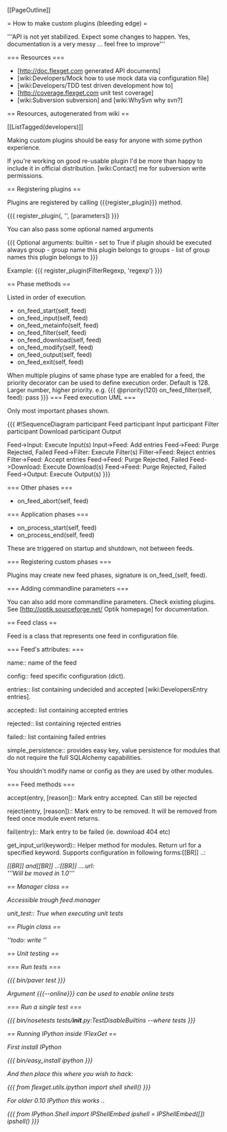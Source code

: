[[PageOutline]]

= How to make custom plugins (bleeding edge) =

'''API is not yet stabilized. Expect some changes to happen. Yes, documentation is a very messy ... feel free to improve'''

=== Resources ===

 * [http://doc.flexget.com generated API documents]
 * [wiki:Developers/Mock how to use mock data via configuration file]
 * [wiki:Developers/TDD test driven development how to]
 * [http://coverage.flexget.com unit test coverage]
 * [wiki:Subversion subversion] and [wiki:WhySvn why svn?]

== Resources, autogenerated from wiki ==

[[ListTagged(developers)]]

Making custom plugins should be easy for anyone with some python experience.

If you're working on good re-usable plugin I'd be more than happy to include it in official distribution. [wiki:Contact] me for subversion write permissions.

== Registering plugins ==

Plugins are registered by calling {{{register_plugin}}} method.

{{{
register_plugin(<class name>, '<keyword>', [parameters])
}}}

You can also pass some optional named arguments

{{{
Optional arguments:
    builtin     - set to True if plugin should be executed always
    group       - group name this plugin belongs to
    groups      - list of group names this plugin belongs to
}}}

Example:
{{{
register_plugin(FilterRegexp, 'regexp')
}}}

== Phase methods ==

Listed in order of execution.

 * on_feed_start(self, feed)
 * on_feed_input(self, feed)
 * on_feed_metainfo(self, feed)
 * on_feed_filter(self, feed)
 * on_feed_download(self, feed)
 * on_feed_modify(self, feed)
 * on_feed_output(self, feed)
 * on_feed_exit(self, feed)

When multiple plugins of same phase type are enabled for a feed, the priority decorator can be used to define execution order. Default is 128. Larger number, higher priority. e.g.
{{{
@priority(120)
on_feed_filter(self, feed):
    pass
}}}
=== Feed execution UML ===

Only most important phases shown.

{{{
#!SequenceDiagram
participant Feed
participant Input
participant Filter
participant Download
participant Output

Feed->Input: Execute Input(s)
Input->Feed: Add entries
Feed->Feed: Purge Rejected, Failed
Feed->Filter: Execute Filter(s)
Filter->Feed: Reject entries
Filter->Feed: Accept entries
Feed->Feed: Purge Rejected, Failed
Feed->Download: Execute Download(s)
Feed->Feed: Purge Rejected, Failed
Feed->Output: Execute Output(s)
}}}

=== Other phases ===

 * on_feed_abort(self, feed)

=== Application phases ===

 * on_process_start(self, feed)
 * on_process_end(self, feed)

These are triggered on startup and shutdown, not between feeds.

=== Registering custom phases ===

Plugins may create new feed phases, signature is on_feed_<name>(self, feed).

=== Adding commandline parameters ===

You can also add more commandline parameters. Check existing plugins. See [http://optik.sourceforge.net/ Optik homepage] for documentation.

== Feed class ==

Feed is a class that represents one feed in configuration file.

=== Feed's attributes: ===

 name::
  name of the feed

 config::
  feed specific configuration (dict).

 entries::
  list containing undecided and accepted [wiki:DevelopersEntry entries].

 accepted::
  list containing accepted entries

 rejected::
  list containing rejected entries

 failed::
  list containing failed entries

 simple_persistence::
  provides easy key, value persistence for modules that do not require the full SQLAlchemy capabilities.

You shouldn't modify name or config as they are used by other modules.

=== Feed methods ===

 accept(entry, [reason])::
  Mark entry accepted. Can still be rejected

 reject(entry, [reason])::
  Mark entry to be removed. It will be removed from feed once module event returns.

 fail(entry)::
  Mark entry to be failed (ie. download 404 etc)

 get_input_url(keyword)::
  Helper method for modules. Return url for a specified keyword.
  Supports configuration in following forms:[[BR]]
  ..<keyword>: <address>[[BR]]
  and[[BR]]
  ..<keyword>:[[BR]]
  ....url: <address>
  '''Will be moved in 1.0'''

== Manager class ==

Accessible trough feed.manager

 unit_test::
  True when executing unit tests

== Plugin class ==

''todo: write ''

== Unit testing ==

=== Run tests ===

{{{
bin/paver test
}}}

Argument {{{--online}}} can be used to enable online tests

=== Run a single test ===

{{{
bin/nosetests tests/__init__.py:TestDisableBuiltins --where tests
}}}

== Running IPython inside !FlexGet ==

First install IPython

{{{
bin/easy_install ipython
}}}

And then place this where you wish to hack:

{{{
from flexget.utils.ipython import shell
shell()
}}}

For older 0.10 IPython this works ..

{{{
from IPython.Shell import IPShellEmbed
ipshell = IPShellEmbed([])
ipshell()
}}}